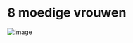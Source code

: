 # 8 moedige vrouwen
![image](https://user-images.githubusercontent.com/69724530/179395060-f72297ba-0cea-4568-abcd-1b05753547d5.png)

